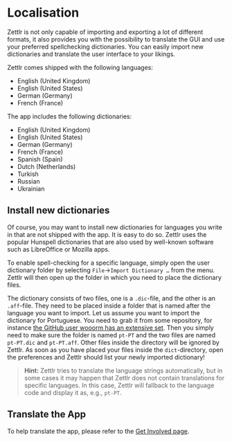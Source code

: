 # Localisation

Zettlr is not only capable of importing and exporting a lot of different formats, it also provides you with the possibility to translate the GUI and use your preferred spellchecking dictionaries. You can easily import new dictionaries and translate the user interface to your likings.

Zettlr comes shipped with the following languages:

- English (United Kingdom)
- English (United States)
- German (Germany)
- French (France)

The app includes the following dictionaries:

- English (United Kingdom)
- English (United States)
- German (Germany)
- French (France)
- Spanish (Spain)
- Dutch (Netherlands)
- Turkish
- Russian
- Ukrainian

## Install new dictionaries

Of course, you may want to install new dictionaries for languages you write in that are not shipped with the app. It is easy to do so. Zettlr uses the popular Hunspell dictionaries that are also used by well-known software such as LibreOffice or Mozilla apps.

To enable spell-checking for a specific language, simply open the user dictionary folder by selecting `File`->`Import Dictionary …` from the menu. Zettlr will then open up the folder in which you need to place the dictionary files.

The dictionary consists of two files, one is a `.dic`-file, and the other is an `.aff`-file. They need to be placed inside a folder that is named after the language you want to import. Let us assume you want to import the dictionary for Portuguese. You need to grab it from some repository, for instance [the GitHub user wooorm has an extensive set](https://github.com/wooorm/dictionaries/tree/master/dictionaries). Then you simply need to make sure the folder is named `pt-PT` and the two files are named `pt-PT.dic` and `pt-PT.aff`. Other files inside the directory will be ignored by Zettlr. As soon as you have placed your files inside the `dict`-directory, open the preferences and Zettlr should list your newly imported dictionary!

> **Hint:** Zettlr tries to translate the language strings automatically, but in some cases it may happen that Zettlr does not contain translations for specific languages. In this case, Zettlr will fallback to the language code and display it as, e.g., `pt-PT`.

## Translate the App

To help translate the app, please refer to the [Get Involved page](get-involved.md).